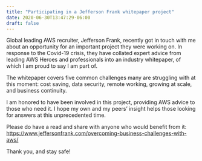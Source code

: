 ```yaml
---
title: "Participating in a Jefferson Frank whitepaper project"
date: 2020-06-30T13:47:29-06:00
draft: false
---
```

Global leading AWS recruiter, Jefferson Frank, recently got in touch with me about an opportunity for an important project they were working on. In response to the Covid-19 crisis, they have collated expert advice from leading AWS Heroes and professionals into an industry whitepaper, of which I am proud to say I am part of.  

The whitepaper covers five common challenges many are struggling with at this moment: cost saving, data security, remote working, growing at scale, and business continuity.

I am honored to have been involved in this project, providing AWS advice to those who need it. I hope my own and my peers’ insight helps those looking for answers at this unprecedented time. 

Please do have a read and share with anyone who would benefit from it: <a href="https://www.jeffersonfrank.com/overcoming-business-challenges-with-aws/">https://www.jeffersonfrank.com/overcoming-business-challenges-with-aws/</a>

Thank you, and stay safe!
